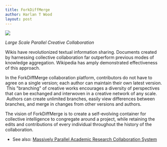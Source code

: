 ```yaml
--- 
title: ForkDiffMerge
author: Harlan T Wood
layout: post
---
```


<img src="/IMG/massively-parallel-academic-research-sys1-300x200-2-185x185.png" class="thumbnail-post alignleft" />

_Large Scale Parallel Creative Collaboration_

Wikis have revolutionized textual information sharing. Documents created by harnessing collective collaboration far outperform previous modes of knowledge aggregation. Wikipedia has amply demonstrated effectiveness of this approach.

In the ForkDiffMerge collaboration platform, contributors do not have to agree on a single version; each author can maintain their own latest version.  This "branching" of creative works encourages a diversity of perspectives that can be exchanged and interwoven in a creative network of any scale.  Authors can create unlimited branches, easily view differences between branches, and merge in changes from other versions and authors.

The vision of ForkDiffMerge is to create a self-evolving container for collective intelligence to congregate around a project, while retaining the edits and contributions of every individual throughout the history of the collaboration.

* See also: [Massively Parallel Academic Research Collaboration System][]


[Massively Parallel Academic Research Collaboration System]: /Massively_Parallel_Academic_Research_Collaboration_System